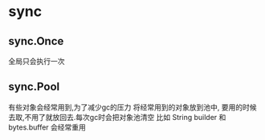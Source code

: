 # sync

## sync.Once
全局只会执行一次

## sync.Pool
有些对象会经常用到,为了减少gc的压力 将经常用到的对象放到池中,
要用的时候去取,不用了就放回去.每次gc时会把对象池清空
比如 String builder 和 bytes.buffer 会经常重用